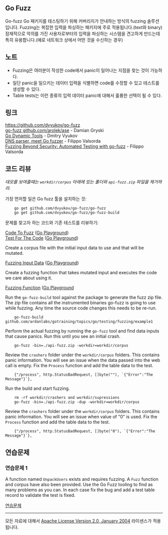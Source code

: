 ## Go Fuzz

Go-fuzz Go 패키지를 테스팅하기 위해 커버리지가 안내하는 방식의 fuzzing 솔루션입니다. Fuzzing는 복잡한 입력을 파싱하는 패키지에 주로 적용됩니다.(text와 binary) 잠재적으로 악의를 가진 사용자로부터의 입력을 파싱하는 시스템을 견고하게 만드는데 특히 유용합니다.(예로 네트워크 상에서 어떤 것을 수신하는 경우)

## 노트

* Fuzzing은 여러분이 작성한 code에서 panic이 일어나는 지점을 찾는 것이 가능하다.
* 일단 panic을 일으키는 데이터 입력을 식별하면 code를 수정할 수 있고 테스트를 생성할 수 있다.
* Table tests는 이런 종류의 입력 데이터 panic에 대해서 훌륭한 선택이 될 수 있다.

## 링크

https://github.com/dvyukov/go-fuzz  
[go-fuzz github.com/arolek/ase](https://medium.com/@dgryski/go-fuzz-github-com-arolek-ase-3c74d5a3150c#.xvq0ol2zj) - Damian Gryski  
[Go Dynamic Tools](https://www.youtube.com/watch?v=a9xrxRsIbSU) - Dmitry Vyukov  
[DNS parser, meet Go fuzzer](https://blog.cloudflare.com/dns-parser-meet-go-fuzzer) - Filippo Valsorda  
[Fuzzing Beyond Security: Automated Testing with go-fuzz](https://www.youtube.com/watch?v=kOZbFSM7PuI) - Filippo Valsorda  

## 코드 리뷰

_데모를 보여줄때는 `workdir/corpus` 아래에 있는 폴더와 `api-fuzz.zip` 파일을 제거하라._

가장 먼저할 일은 Go fuzz 툴을 설치하는 것:

		go get github.com/dvyukov/go-fuzz/go-fuzz
		go get github.com/dvyukov/go-fuzz/go-fuzz-build

문제를 찾고자 하는 코드와 기존 테스트를 리뷰하기:

[Code To Fuzz](example1/example1.go) ([Go Playground](http://play.golang.org/p/6al_yc8YtO))  
[Test For The Code](example1/example1_test.go) ([Go Playground](http://play.golang.org/p/-6QXYkTNm6)) 

Create a corpus file with the initial input data to use and that will be mutated.

[Fuzzing Input Data](example1/workdir/corpus/input.txt) ([Go Playground](http://play.golang.org/p/RkYDgyQsF8))

Create a fuzzing function that takes mutated input and executes the code we care about using it.

[Fuzzing Function](example1/fuzzer.go) ([Go Playground](http://play.golang.org/p/ditM8pfOLm)

Run the `go-fuzz-build` tool against the package to generate the fuzz zip file. The zip file contains all the instrumented binaries go-fuzz is going to use while fuzzing. Any time the source code changes this needs to be re-run.

		go-fuzz-build github.com/ardanlabs/gotraining/topics/go/testing/fuzzing/example1

Perform the actual fuzzing by running the `go-fuzz` tool and find data inputs that cause panics. Run this until you see an initial crash.

		go-fuzz -bin=./api-fuzz.zip -workdir=workdir/corpus

Review the `crashers` folder under the `workdir/corpus` folders. This contains panic information. You will see an issue when the data passed into the web call is empty. Fix the `Process` function and add the table data to the test.

		{"/process", http.StatusBadRequest, []byte(""), `{"Error":"The Message"}`},

Run the build and start fuzzing.

		rm -rf workdir/crashers and workdir/supressions
		go-fuzz -bin=./api-fuzz.zip -dup -workdir=workdir/corpus

Review the `crashers` folder under the `workdir/corpus` folders. This contains panic information. You will see an issue when value of "0" is used. Fix the `Process` function and add the table data to the test.
		
		{"/process", http.StatusBadRequest, []byte("0"), `{"Error":"The Message"}`},

## 연습문제

### 연습문제 1

A function named `UnpackUsers` exists and requires fuzzing. A `Fuzz` function and corpus have also been provided. Use the Go Fuzz tooling to find as many problems as you can. In each case fix the bug and add a test table record to validate the test is fixed.

[연습문제](exercises/exercise1)
___
모든 자료에 대해서 [Apache License Version 2.0, January 2004](http://www.apache.org/licenses/LICENSE-2.0) 라이센스가 적용됩니다.
